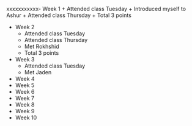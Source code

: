 xxxxxxxxxxx- Week 1
	+ Attended class Tuesday
	+ Introduced myself to Ashur
	+ Attended class Thursday
	+ Total 3 points
- Week 2
	+ Attended class Tuesday
	+ Attended class Thursday
	+ Met Rokhshid
	+ Total 3 points
- Week 3
	+ Attended class Tuesday
	+ Met Jaden
- Week 4
- Week 5
- Week 6
- Week 7
- Week 8
- Week 9
- Week 10
